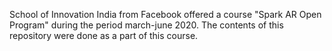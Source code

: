 School of Innovation India from Facebook offered a course "Spark AR Open Program" during the period march-june 2020. The contents of this repository were done as a part of this course.
